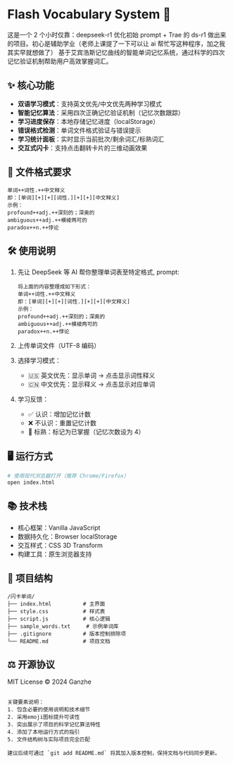 # Flash Vocabulary System 🎴

这是一个 2 个小时仅靠：deepseek-r1 优化初始 prompt + Trae 的 ds-r1 做出来的项目。初心是辅助学业（老师上课提了一下可以让 ai 帮忙写这种程序，加之我其实早就想做了）
基于艾宾浩斯记忆曲线的智能单词记忆系统，通过科学的四次记忆验证机制帮助用户高效掌握词汇。

## ✨ 核心功能

- **双语学习模式**：支持英文优先/中文优先两种学习模式
- **智能记忆算法**：采用四次正确记忆验证机制（记忆次数跟踪）
- **学习进度保存**：本地存储记忆进度（localStorage）
- **错误格式检测**：单词文件格式验证与错误提示
- **学习统计面板**：实时显示当前批次/剩余词汇/标熟词汇
- **交互式闪卡**：支持点击翻转卡片的三维动画效果

## 📁 文件格式要求

```plaintext
单词++词性.++中文释义
即：[单词][+][+][词性.][+][+][中文释义]
示例：
profound++adj.++深刻的；深奥的
ambiguous++adj.++模棱两可的
paradox++n.++悖论
```

## 🛠 使用说明

1. 先让 DeepSeek 等 AI 帮你整理单词表至特定格式, prompt:

   ```plaintext
   将上面的内容整理成如下形式：
   单词++词性.++中文释义
   即：[单词][+][+][词性.][+][+][中文释义]
   示例：
   profound++adj.++深刻的；深奥的
   ambiguous++adj.++模棱两可的
   paradox++n.++悖论
   ```

2. 上传单词文件（UTF-8 编码）
3. 选择学习模式：
   - 🇺🇸 英文优先：显示单词 → 点击显示词性释义
   - 🇨🇳 中文优先：显示释义 → 点击显示对应单词
4. 学习反馈：
   - ✅ 认识：增加记忆计数
   - ❌ 不认识：重置记忆计数
   - 🎯 标熟：标记为已掌握（记忆次数设为 4）

## 🖥 运行方式

```bash
# 使用现代浏览器打开（推荐 Chrome/Firefox）
open index.html
```

## 📚 技术栈

- 核心框架：Vanilla JavaScript
- 数据持久化：Browser localStorage
- 交互样式：CSS 3D Transform
- 构建工具：原生浏览器支持

## 📂 项目结构

```plaintext
/闪卡单词/
├── index.html          # 主界面
├── style.css           # 样式表
├── script.js           # 核心逻辑
├── sample_words.txt     # 示例单词库
├── .gitignore          # 版本控制排除项
└── README.md           # 项目文档
```

## ⚖️ 开源协议

MIT License © 2024 Ganzhe

```plaintext

关键要素说明：
1. 包含必要的使用说明和技术细节
2. 采用emoji图标提升可读性
3. 突出展示了项目的科学记忆算法特性
4. 添加了本地运行方式的指引
5. 文件结构树与实际项目完全匹配

建议后续可通过 `git add README.md` 将其加入版本控制，保持文档与代码同步更新。
```
